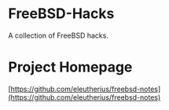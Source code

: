 # FreeBSD-Hacks
A collection of FreeBSD hacks.  
# Project Homepage  
[https://github.com/eleutherius/freebsd-notes](https://github.com/eleutherius/freebsd-notes)
